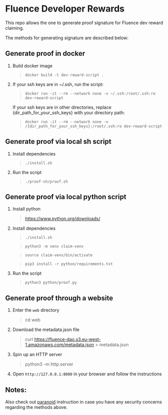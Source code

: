 # Fluence Developer Rewards

This repo allows the one to generate proof signature for Fluence dev reward claiming.

The methods for generating signature are described below:

## Generate proof in docker

1. Build docker image

   > `docker build -t dev-reward-script .`

2. If your ssh keys are in ~/.ssh, run the script:

   > `docker run -it --rm --network none -v ~/.ssh:/root/.ssh:ro dev-reward-script`

   If your ssh keys are in other directories, replace
   {dir_path_for_your_ssh_keys} with your directory path:

   > `docker run -it --rm --network none -v /{dir_path_for_your_ssh_keys}:/root/.ssh:ro dev-reward-script`

## Generate proof via local sh script

1. Install dependencies

   > `./install.sh`

2. Run the script

   > `./proof-sh/proof.sh`

## Generate proof via local python script

1. Install python

   > https://www.python.org/downloads/

2. Install dependencies

   > `./install.sh`

   > `python3 -m venv claim-venv`

   > `source claim-venv/bin/activate`

   > `pip3 install -r python/requirements.txt`

3. Run the script

   > `python3 python/proof.py`

## Generate proof through a website

1. Enter the `web` directory

    > cd web

2. Download the metadata.json file

    > curl https://fluence-dao.s3.eu-west-1.amazonaws.com/metadata.json > metadata.json

3. Spin up an HTTP server

    > python3 -m http.server

4. Open `http://127.0.0.1:8000` in your browser and follow the instructions

## Notes:

Also check out [paranoid](./MANUAL_INSTRUCTIONS.md) instruction
in case you have any security concerns regarding the methods above.
